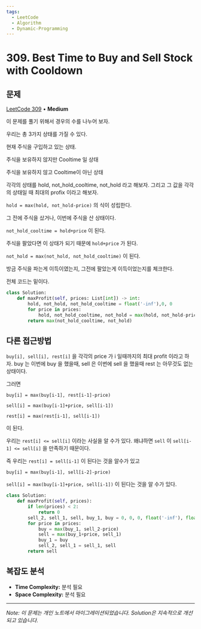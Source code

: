 ```yaml
---
tags:
  - LeetCode
  - Algorithm
  - Dynamic-Programming
---
```


# 309. Best Time to Buy and Sell Stock with Cooldown

## 문제

[LeetCode 309](https://leetcode.com/problems/best-time-to-buy-and-sell-stock-with-cooldown/) • **Medium**

이 문제를 풀기 위해서 경우의 수를 나누어 보자.

우리는 총 3가지 상태를 가질 수 있다.

현재 주식을 구입하고 있는 상태.

주식을 보유하지 않지만 Cooltime 일 상태

주식을 보유하지 않고 Cooltime이 아닌 상태

  

각각의 상태를 hold, not_hold_cooltime, not_hold 라고 해보자. 그리고 그 값을 각각의 상태일 때 최대의 profix 이라고 해보자.

`hold = max(hold, not_hold-price)` 의 식이 성립한다.

그 전에 주식을 샀거나, 이번에 주식을 산 상태이다.

`not_hold_cooltime = hold+price` 이 된다.

주식을 팔았다면 이 상태가 되기 때문에 `hold+price` 가 된다.

`not_hold = max(not_hold, not_hold_cooltime)` 이 된다.

방금 주식을 파는게 이득이였는지, 그전에 팔았는게 이득이었는지를 체크한다.

  

전체 코드는 밑이다.

```python
class Solution:
    def maxProfit(self, prices: List[int]) -> int:
        hold, not_hold, not_hold_cooltime = float('-inf'),0, 0
        for price in prices:
            hold, not_hold_cooltime, not_hold = max(hold, not_hold-price), hold+price, max(not_hold, not_hold_cooltime)
        return max(not_hold_cooltime, not_hold)
```

  

  

## 다른 접근방법

`buy[i], sell[i], rest[i]` 을 각각의 price 가 i 일때까지의 최대 profit 이라고 하자. buy 는 이번에 buy 을 했을때, sell 은 이번에 sell 을 했을때 rest 는 아무것도 없는 상태이다.

그러면

`buy[i] = max(buy[i-1], rest[i-1]-price)`

`sell[i] = max(buy[i-1]+price, sell[i-1])`

`rest[i] = max(rest[i-1], sell[i-1])`

이 된다.

우리는 `rest[i] <= sell[i]` 이라는 사실을 알 수가 있다. 왜냐하면 `sell` 이 `sell[i-1] <= sell[i]` 을 만족하기 때문이다.

즉 우리는 `rest[i] = sell[i-1]` 이 된다는 것을 알수가 있고

`buy[i] = max(buy[i-1], sell[i-2]-price)`

`sell[i] = max(buy[i-1]+price, sell[i-1])` 이 된다는 것을 알 수가 있다.

  

```python
class Solution:
    def maxProfit(self, prices):
        if len(prices) < 2:
            return 0
        sell_2, sell_1, sell, buy_1, buy = 0, 0, 0, float('-inf'), float('-inf')
        for price in prices:
            buy = max(buy_1, sell_2-price)
            sell = max(buy_1+price, sell_1)
            buy_1 = buy
            sell_2, sell_1 = sell_1, sell
        return sell
```

## 복잡도 분석

- **Time Complexity:** 분석 필요
- **Space Complexity:** 분석 필요


---

*Note: 이 문제는 개인 노트에서 마이그레이션되었습니다. Solution은 지속적으로 개선되고 있습니다.*
